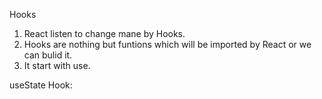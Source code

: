 Hooks

1. React listen to change mane by Hooks.
2. Hooks are nothing but funtions which will be imported by React or we can bulid it.
3. It start with use.

useState Hook:
